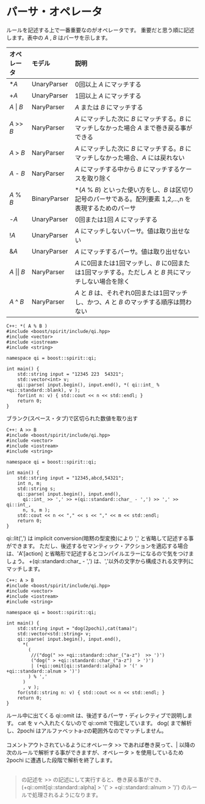 # パーサ・オペレータ

ルールを記述する上で一番重要なのがオペレータです。
重要だと思う順に記述します。表中の *A* , *B* はパーサを示します。

| オペレータ | モデル | 説明 |
|:--|:--|:--|
| \**A* | UnaryParser | 0回以上 *A* にマッチする |
| +*A* | UnaryParser | 1回以上 *A* にマッチする |
| *A* \| *B* | NaryParser | *A* または *B* にマッチする |
| *A* >> *B* | NaryParser | *A* にマッチした次に *B* にマッチする。*B* にマッチしなかった場合 *A* まで巻き戻る事ができる |
| *A* > *B* | NaryParser | *A* にマッチした次に *B* にマッチする。*B* にマッチしなかった場合、*A* には戻れない |
| *A* - *B* | NaryParser | *A* にマッチする中から *B* にマッチするケースを取り除く |
| *A* % *B* | BinaryParser | \*(*A* % *B*) といった使い方をし、*B* は区切り記号のパーサである。配列要素 1,2,...,n を表現するためのパーサ |
| -*A* | UnaryParser | 0回または1回 *A* にマッチする |
| !*A* | UnaryParser | *A* にマッチしないパーサ。値は取り出せない |
| &*A* | UnaryParser | *A* にマッチするパーサ。値は取り出せない |  
| *A* \|\| *B* | NaryParser | *A* に0回または1回マッチし、*B* に0回または1回マッチする。ただし *A* と *B* 共にマッチしない場合を除く |
| *A* ^ *B* | NaryParser | *A* と *B* は、それぞれ0回または1回マッチし、かつ、*A* と *B* のマッチする順序は問わない |  

```
C++: *( A % B )
#include <boost/spirit/include/qi.hpp>
#include <vector>
#include <iostream>
#include <string>

namespace qi = boost::spirit::qi;

int main() {
	std::string input = "12345 223  54321";
	std::vector<int> v;
	qi::parse( input.begin(), input.end(), *( qi::int_ % +qi::standard::blank), v ); 
	for(int n: v) { std::cout << n << std::endl; }
	return 0;
}
```
ブランク(スペース・タブ)で区切られた数値を取り出す

```
C++: A >> B
#include <boost/spirit/include/qi.hpp>
#include <vector>
#include <iostream>
#include <string>

namespace qi = boost::spirit::qi;

int main() {
	std::string input = "12345,abcd,54321";
	int n, m;
	std::string s;
	qi::parse( input.begin(), input.end(), 
	  qi::int_ >> ',' >> +(qi::standard::char_ - ',') >> ',' >> qi::int_,
	  n, s, m ); 
	std::cout << n << "," << s << "," << m << std::endl;
	return 0;
}
```
qi::lit(',') は implicit conversion(暗黙の型変換)により ',' と省略して記述する事ができます。
ただし、後述するセマンティック・アクションを適応する場合は、'A'[action] と省略形で記述するとコンパイルエラーになるので気をつけましょう。
+(qi::standard::char_ - ',') は、','以外の文字から構成される文字列にマッチします。

```
C++: A > B
#include <boost/spirit/include/qi.hpp>
#include <vector>
#include <iostream>
#include <string>

namespace qi = boost::spirit::qi;

int main() {
	std::string input = "dog(2pochi),cat(tama)";
	std::vector<std::string> v;
	qi::parse( input.begin(), input.end(), 
	  *( 
	    (
	     //("dog(" >> +qi::standard::char_("a-z")  >> ')')
	     ("dog(" > +qi::standard::char_("a-z")  > ')')
	     | (+qi::omit[qi::standard::alpha] > '(' > +qi::standard::alnum > ')')
	    ) % ','
	  )
	  , v ); 
	for(std::string n: v) { std::cout << n << std::endl; }
	return 0;
}
```
ルール中に出てくる qi::omit は、後述するパーサ・ディレクティブで説明します。
cat を v へ入れたくないので qi::omit で指定しています。
dog( まで解析し、2pochi はアルファベットa-zの範囲外なのでマッチしません。<BR><BR>
コメントアウトされているようにオペレータ >> であれば巻き戻って、| 以降の次のルールで解析する事ができますが、オペレータ > を使用しているため 2pochi に遭遇した段階で解析を終了します。<BR><BR>
> の記述を >> の記述にして実行すると、巻き戻る事ができ、(+qi::omit[qi::standard::alpha] > '(' > +qi::standard::alnum > ')') のルールで処理されるようになります。



